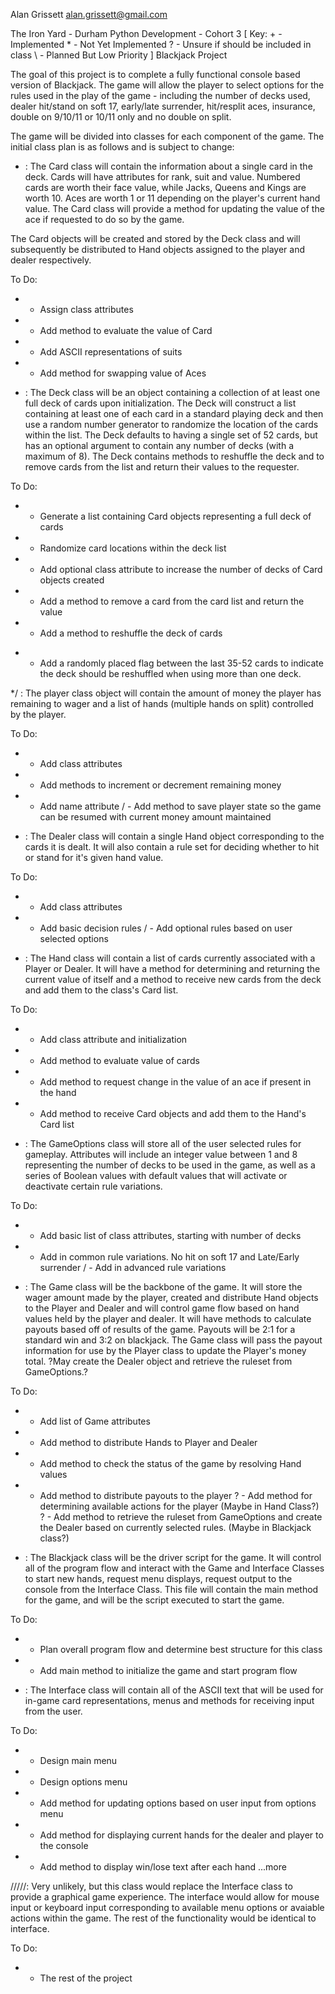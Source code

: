 Alan Grissett
alan.grissett@gmail.com

The Iron Yard - Durham
Python Development - Cohort 3
[ Key:
       + - Implemented
       * - Not Yet Implemented
       ? - Unsure if should be included in class
       \ - Planned But Low Priority
]
Blackjack Project

The goal of this project is to complete a fully functional console based
version of Blackjack.  The game will allow the player to select options for
the rules used in the play of the game - including the number of decks used,
dealer hit/stand on soft 17, early/late surrender, hit/resplit aces,
insurance, double on 9/10/11 or 10/11 only and no double on split.

The game will be divided into classes for each component of the game.
The initial class plan is as follows and is subject to change:


+ <Card>: The Card class will contain the information about a single card in the
deck.  Cards will have attributes for rank, suit and value.  Numbered cards
are worth their face value, while Jacks, Queens and Kings are worth 10.  Aces
are worth 1 or 11 depending on the player's current hand value.  The Card
class will provide a method for updating the value of the ace if requested
to do so by the game.

The Card objects will be created and stored by the Deck class and will
subsequently be distributed to Hand objects assigned to the player and
dealer respectively.

To Do:
+ - Assign class attributes
+ - Add method to evaluate the value of Card
+ - Add ASCII representations of suits
+ - Add method for swapping value of Aces


+ <Deck>: The Deck class will be an object containing a collection of at least
one full deck of cards upon initialization.  The Deck will construct a list
containing at least one of each card in a standard playing deck and then
use a random number generator to randomize the location of the cards within
the list.  The Deck defaults to having a single set of 52 cards, but has an
optional argument to contain any number of decks (with a maximum of 8).
The Deck contains methods to reshuffle the deck and to remove cards from
the list and return their values to the requester.

To Do:
+ - Generate a list containing Card objects representing a full deck of cards
+ - Randomize card locations within the deck list
+ - Add optional class attribute to increase the number of decks of Card
    objects created
+ - Add a method to remove a card from the card list and return the value
+ - Add a method to reshuffle the deck of cards
* - Add a randomly placed flag between the last 35-52 cards to indicate
    the deck should be reshuffled when using more than one deck.


*/ <Player>:  The player class object will contain the amount of money the
player has remaining to wager and a list of hands (multiple hands on split)
controlled by the player.

To Do:
+ - Add class attributes
+ - Add methods to increment or decrement remaining money
+ - Add name attribute
/ - Add method to save player state so the game can be resumed with current
    money amount maintained


* <Dealer>: The Dealer class will contain a single Hand object corresponding
to the cards it is dealt.  It will also contain a rule set for deciding
whether to hit or stand for it's given hand value.

To Do:
* - Add class attributes
* - Add basic decision rules
/ - Add optional rules based on user selected options


* <Hand>:  The Hand class will contain a list of cards currently associated
with a Player or Dealer.  It will have a method for determining and returning
the current value of itself and a method to receive new cards from the deck
and add them to the class's Card list.

To Do:
* - Add class attribute and initialization
* - Add method to evaluate value of cards
* - Add method to request change in the value of an ace if present in the hand
* - Add method to receive Card objects and add them to the Hand's Card list


* <GameOptions>:  The GameOptions class will store all of the user selected
rules for gameplay.  Attributes will include an integer value between 1 and
8 representing the number of decks to be used in the game, as well as a
series of Boolean values with default values that will activate or deactivate
certain rule variations.

To Do:
* - Add basic list of class attributes, starting with number of decks
* - Add in common rule variations.  No hit on soft 17 and Late/Early surrender
/ - Add in advanced rule variations


* <Game>:  The Game class will be the backbone of the game.  It will store
the wager amount made by the player, created and distribute Hand objects to
the Player and Dealer and will control game flow based on hand
values held by the player and dealer.  It will have methods to calculate
payouts based off of results of the game.  Payouts will be 2:1 for a standard
win and 3:2 on blackjack.  The Game class will pass the payout information
for use by the Player class to update the Player's money total.  ?May create
the Dealer object and retrieve the ruleset from GameOptions.?

To Do:
* - Add list of Game attributes
* - Add method to distribute Hands to Player and Dealer
* - Add method to check the status of the game by resolving Hand values
* - Add method to distribute payouts to the player
? - Add method for determining available actions for the player (Maybe in Hand
    Class?)
? - Add method to retrieve the ruleset from GameOptions and create the
    Dealer based on currently selected rules. (Maybe in Blackjack class?)


* <Blackjack>:  The Blackjack class will be the driver script for the game.
It will control all of the program flow and interact with the Game and
Interface Classes to start new hands, request menu displays, request output
to the console from the Interface Class.  This file will contain the
main method for the game, and will be the script executed to start the
game.

To Do:
* - Plan overall program flow and determine best structure for this class
* - Add main method to initialize the game and start program flow

* <Interface>:  The Interface class will contain all of the ASCII text that
will be used for in-game card representations, menus and methods for
receiving input from the user.

To Do:
* - Design main menu
* - Design options menu
* - Add method for updating options based on user input from options menu
* - Add method for displaying current hands for the dealer and player to
    the console
* - Add method to display win/lose text after each hand
...more


/////<PyGameInterface>:  Very unlikely, but this class would replace the
Interface class to provide a graphical game experience.  The interface
would allow for mouse input or keyboard input corresponding to available
menu options or avaiable actions within the game.  The rest of the
functionality would be identical to interface.

To Do:
* - The rest of the project
